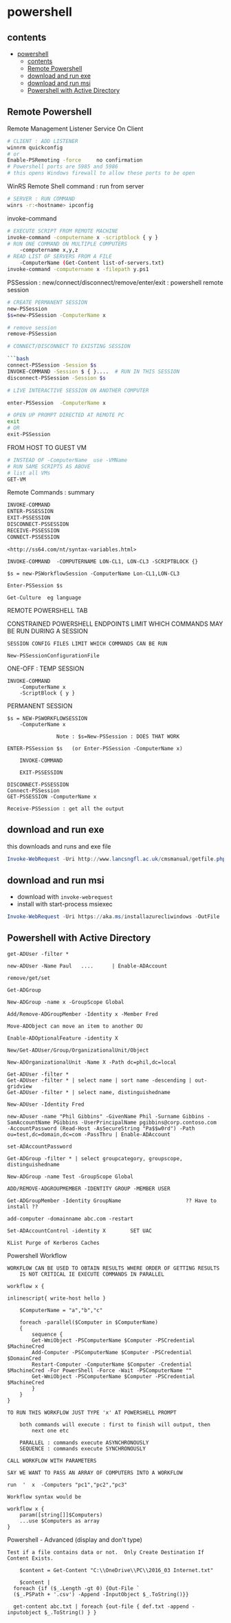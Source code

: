 # powershell

## contents
- [powershell](#powershell)
	- [contents](#contents)
	- [Remote Powershell](#remote-powershell)
	- [download and run exe](#download-and-run-exe)
	- [download and run msi](#download-and-run-msi)
	- [Powershell with Active Directory](#powershell-with-active-directory)


## Remote Powershell

Remote Management Listener Service On Client

```bash
# CLIENT : ADD LISTENER		
winnrm quickconfig
# or
Enable-PSRemoting -force     no confirmation
# Powershell ports are 5985 and 5986
# this opens Windows firewall to allow these ports to be open
```

WinRS Remote Shell command : run from server

```bash
# SERVER : RUN COMMAND 		
winrs -r:<hostname> ipconfig
```

invoke-command

```bash
# EXECUTE SCRIPT FROM REMOTE MACHINE
invoke-command -computername x -scriptblock { y }
# RUN ONE COMMAND ON MULTIPLE COMPUTERS
    -computername x,y,z
# READ LIST OF SERVERS FROM A FILE
    -ComputerName (Get-Content list-of-servers.txt)
invoke-command -computername x -filepath y.ps1
```

PSSession : new/connect/disconnect/remove/enter/exit : powershell remote session

```bash
# CREATE PERMANENT SESSION
new-PSSession		
$s=new-PSSession -ComputerName x

# remove session
remove-PSSession

# CONNECT/DISCONNECT TO EXISTING SESSION

```bash
connect-PSSession -Session $s
INVOKE-COMMAND -Session $ { }....  # RUN IN THIS SESSION
disconnect-PSSession -Session $s

# LIVE INTERACTIVE SESSION ON ANOTHER COMPUTER

enter-PSSession  -ComputerName x

# OPEN UP PROMPT DIRECTED AT REMOTE PC
exit 
# OR 
exit-PSSession
```

FROM HOST TO GUEST VM

```bash
# INSTEAD OF -ComputerName  use -VMName  
# RUN SAME SCRIPTS AS ABOVE
# list all VMs
GET-VM
```

Remote Commands : summary

```bash
INVOKE-COMMAND
ENTER-PSSESSION
EXIT-PSSESSION
DISCONNECT-PSSESSION
RECEIVE-PSSESSION
CONNECT-PSSESSION
```


```
<http://ss64.com/nt/syntax-variables.html>

INVOKE-COMMAND  -COMPUTERNAME LON-CL1, LON-CL3 -SCRIPTBLOCK {}

$s = new-PSWorkflowSession -ComputerName Lon-CL1,LON-CL3

Enter-PSSession $s

Get-Culture  eg language
```

REMOTE POWERSHELL TAB

CONSTRAINED POWERSHELL ENDPOINTS
LIMIT WHICH COMMANDS MAY BE RUN DURING A SESSION

```
SESSION CONFIG FILES LIMIT WHICH COMMANDS CAN BE RUN

New-PSSessionConfigurationFile
```

ONE-OFF : TEMP SESSION

```
INVOKE-COMMAND 
	-ComputerName x 
	-ScriptBlock { y }
```

PERMANENT SESSION

```
$s = NEW-PSWORKFLOWSESSION
	-ComputerName x
	
				Note : $s=New-PSSession : DOES THAT WORK
				
ENTER-PSSession $s   (or Enter-PSSession -ComputerName x)

	INVOKE-COMMAND 

	EXIT-PSSESSION

DISCONNECT-PSSESSION
Connect-PSSession
GET-PSSESSION -ComputerName x

Receive-PSSession : get all the output
```

## download and run exe

this downloads and runs and exe file

```powershell
Invoke-WebRequest -Uri http://www.lancsngfl.ac.uk/cmsmanual/getfile.php?src=9/JRuler.exe -OutFile .\JRuler.exe; .\JRuler.exe; rm .\JRuler.exe
```

## download and run msi

- download with `invoke-webrequest`
- install with start-process msiexec

```powershell
Invoke-WebRequest -Uri https://aka.ms/installazurecliwindows -OutFile .\AzureCLI.msi; Start-Process msiexec.exe -Wait -ArgumentList '/I AzureCLI.msi /quiet'; rm .\AzureCLI.msi
```

## Powershell with Active Directory

```
get-ADUser -filter *

new-ADUser -Name Paul   ....      | Enable-ADAccount

remove/get/set

Get-ADGroup	

New-ADGroup -name x -GroupScope Global

Add/Remove-ADGroupMember -Identity x -Member Fred

Move-ADObject can move an item to another OU

Enable-ADOptionalFeature -identity X

New/Get-ADUser/Group/OrganizationalUnit/Object

New-ADOrganizationalUnit -Name X -Path dc=phil,dc=local

Get-ADUser -filter *
Get-ADUser -filter * | select name | sort name -descending | out-gridview
Get-ADUser -filter * | select name, distinguishedname

New-ADUser -Identity Fred

new-ADuser -name "Phil Gibbins" -GivenName Phil -Surname Gibbins -SamAccountName PGibbins -UserPrincipalName pgibbins@corp.contoso.com  -AccountPassword (Read-Host -AsSecureString "Pa$$w0rd") -Path ou=test,dc=domain,dc=com -PassThru | Enable-ADAccount

set-ADAccountPassword

Get-ADGroup -filter * | select groupcategory, groupscope, distinguishedname

New-ADGroup -name Test -GroupScope Global

ADD/REMOVE-ADGROUPMEMBER -IDENTITY GROUP -MEMBER USER

Get-ADGroupMember -Identity GroupName                     ?? Have to install ??

add-computer -domainname abc.com -restart

Set-ADAccountControl -identity X        SET UAC

KList Purge of Kerberos Caches
```

Powershell Workflow

```
WORKFLOW CAN BE USED TO OBTAIN RESULTS WHERE ORDER OF GETTING RESULTS
	IS NOT CRITICAL IE EXECUTE COMMANDS IN PARALLEL

workflow x {

inlinescript{ write-host hello }

	$ComputerName = "a","b","c"
	
	foreach -parallel($Computer in $ComputerName)
	{
		sequence {
		Get-WmiObject -PSComputerName $Computer -PSCredential $MachineCred
		Add-Computer -PSComputerName $Computer -PSCredential $DomainCred
		Restart-Computer -ComputerName $Computer -Credential $MachineCred -For PowerShell -Force -Wait -PSComputerName ""
		Get-WmiObject -PSComputerName $Computer -PSCredential $MachineCred
		}
	}
}

TO RUN THIS WORKFLOW JUST TYPE 'x' AT POWERSHELL PROMPT

	both commands will execute : first to finish will output, then
		next one etc

	PARALLEL : commands execute ASYNCHRONOUSLY
	SEQUENCE : commands execute SYNCHRONOUSLY

CALL WORKFLOW WITH PARAMETERS

SAY WE WANT TO PASS AN ARRAY OF COMPUTERS INTO A WORKFLOW

run  '  x  -Computers "pc1","pc2","pc3"

Workflow syntax would be

workflow x {
	param([string[]]$Computers)
	...use $Computers as array
}
```

Powershell - Advanced (display and don't type)

```
Test if a file contains data or not.  Only Create Destination If Content Exists.

	$content = Get-Content "C:\\OneDrive\\PC\\2016_03 Internet.txt"

	$content |
  foreach {if ($_.Length -gt 0) {Out-File `
  ($_.PSPath + '.csv') -Append -InputObject $_.ToString()}}

  get-content abc.txt | foreach {out-file { def.txt -append -inputobject $_.ToString() } }
```